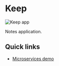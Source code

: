 # Keep

![Keep app](https://github.com/theruslanusmanov/keep/actions/workflows/node.js.yml/badge.svg)

Notes application.

## Quick links

* [Microservices demo](https://github.com/GoogleCloudPlatform/microservices-demo)
